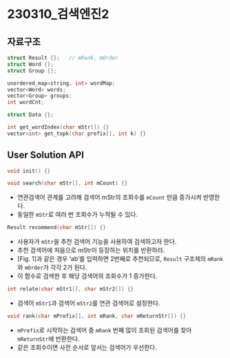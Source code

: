 # 230310_검색엔진2

## 자료구조

```cpp
struct Result {};   // mRank, mOrder
struct Word {};
struct Group {};

unordered_map<string, int> wordMap;
vector<Word> words;
vector<Group> groups;
int wordCnt;

struct Data {};
```

```cpp
int get_wordIndex(char mStr[]) {}
vector<int> get_topk(char prefix[], int k) {}
```

## User Solution API

```cpp
void init() {}
```

```cpp
void search(char mStr[], int mCount) {}
```
- 연관검색어 관계를 고려해 검색어 mStr의 조회수를 `mCount` 만큼 증가시켜 반영한다.
- 동일한 `mStr`로 여러 번 조회수가 누적될 수 있다.

```cpp
Result recommend(char mStr[]) {}
```
- 사용자가 `mStr`을 추천 검색어 기능을 사용하여 검색하고자 한다.
- 추천 검색어에 처음으로 mStr이 등장하는 위치를 반환하라.
- [Fig. 1]과 같은 경우 ‘ab’를 입력하면 2번째로 추천되므로, `Result` 구조체의 `mRank`와 `mOrder`가 각각 2가 된다.
- 이 함수로 검색한 후 해당 검색어의 조회수가 1 증가한다.

```cpp
int relate(char mStr1[], char mStr2[]) {}
```
- 검색어 `mStr1`과 검색어 `mStr2`를 연관 검색어로 설정한다.

```cpp
void rank(char mPrefix[], int mRank, char mReturnStr[]) {}
```
- `mPrefix`로 시작하는 검색어 중 `mRank` 번째 많이 조회된 검색어를 찾아 `mReturnStr`에 반환한다.
- 같은 조회수이면 사전 순서로 앞서는 검색어가 우선한다.
